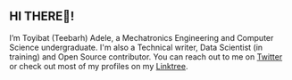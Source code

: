 ## HI THERE👋!
I’m Toyibat (Teebarh) Adele, a Mechatronics Engineering and Computer Science undergraduate. I'm also a Technical writer, Data Scientist (in training) and Open Source contributor. You can reach out to me on [Twitter](https://www.twitter.com/teebarh_) or check out most of my profiles on my [Linktree](https://linktr.ee/teebarh).


<!---
Teebarh/Teebarh is a ✨ special ✨ repository because its `README.md` (this file) appears on your GitHub profile.
You can click the Preview link to take a look at your changes.
--->
